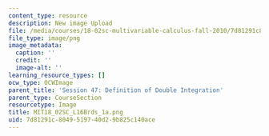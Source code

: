 ```yaml
---
content_type: resource
description: New image Upload
file: /media/courses/18-02sc-multivariable-calculus-fall-2010/7d81291c8049519740d29b825c140ace_MIT18_02SC_L16Brds_1a.png
file_type: image/png
image_metadata:
  caption: ''
  credit: ''
  image-alt: ''
learning_resource_types: []
ocw_type: OCWImage
parent_title: 'Session 47: Definition of Double Integration'
parent_type: CourseSection
resourcetype: Image
title: MIT18_02SC_L16Brds_1a.png
uid: 7d81291c-8049-5197-40d2-9b825c140ace
---
```

